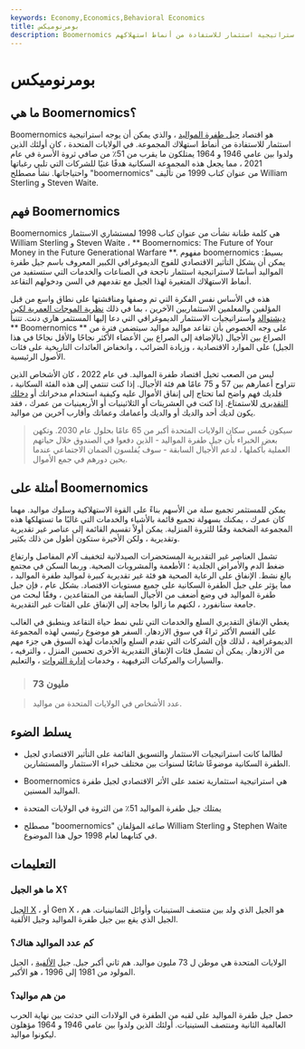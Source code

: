 ```yaml
---
keywords: Economy,Economics,Behavioral Economics
title: بومرنوميكس
description: Boomernomics هو اقتصاد جيل طفرة المواليد ، والذي يمكن أن يوجه استراتيجية استثمار للاستفادة من أنماط استهلاكهم.
---
```


# بومرنوميكس
## ما هي Boomernomics؟

Boomernomics هو اقتصاد [جيل طفرة المواليد](/baby_boomer) ، والذي يمكن أن يوجه استراتيجية استثمار للاستفادة من أنماط استهلاك المجموعة. في الولايات المتحدة ، كان أولئك الذين ولدوا بين عامي 1946 و 1964 يمتلكون ما يقرب من 51٪ من صافي ثروة الأسرة في عام 2021 ، مما يجعل هذه المجموعة السكانية هدفًا غنيًا للشركات التي تلبي رغباتها واحتياجاتها. نشأ مصطلح "boomernomics" من عنوان كتاب 1999 من تأليف William Sterling و Steven Waite.

## فهم Boomernomics

Boomernomics هي كلمة طنانة نشأت من عنوان كتاب 1998 لمستشاري الاستثمار William Sterling و Steven Waite ، ** Boomernomics: The Future of Your Money in the Future Generational Warfare **. مفهوم boomernomics بسيط: يمكن أن يشكل التأثير الاقتصادي للفوج الديموغرافي الكبير المعروف باسم جيل طفرة المواليد أساسًا لاستراتيجية استثمار ناجحة في الصناعات والخدمات التي ستستفيد من أنماط الاستهلاك المتغيرة لهذا الجيل مع تقدمهم في السن ودخولهم التقاعد.

هذه في الأساس نفس الفكرة التي تم وصفها ومناقشتها على نطاق واسع من قبل المؤلفين والمعلمين الاستثماريين الآخرين ، بما في ذلك [نظرية الموجات العمرية لكين ديشتوالد](/baby-boom-age-wave) واستراتيجيات الاستثمار الديموغرافي التي دعا إليها المستثمر هاري دنت. تتنبأ ** Boomernomics ** على وجه الخصوص بأن تقاعد مواليد مواليد سيتضمن فترة من الصراع بين الأجيال (بالإضافة إلى الصراع بين الأعضاء الأكثر نجاحًا والأقل نجاحًا في هذا الجيل) على الموارد الاقتصادية ، وزيادة الضرائب ، وانخفاض العائدات التاريخية على فئات الأصول الرئيسية.

ليس من الصعب تخيل اقتصاد طفرة المواليد. في عام 2022 ، كان الأشخاص الذين تتراوح أعمارهم بين 57 و 75 عامًا هم فئة الأجيال. إذا كنت تنتمي إلى هذه الفئة السكانية ، فلديك فهم واضح لما تحتاج إلى إنفاق الأموال عليه وكيفية استخدام مدخراتك أو [دخلك التقديري](/discretionaryincome) للاستمتاع. إذا كنت في العشرينات أو الثلاثينيات أو الأربعينيات من عمرك ، فقد يكون لديك أحد والديك أو والديك وأعمامك وعماتك وأقارب آخرين من مواليد.

> سيكون خُمس سكان الولايات المتحدة أكبر من 65 عامًا بحلول عام 2030. وتكهن بعض الخبراء بأن جيل طفرة المواليد - الذين دفعوا في الصندوق خلال حياتهم العملية بأكملها ، لدعم الأجيال السابقة - سوف يُفلسون الضمان الاجتماعي عندما يحين دورهم في جمع الأموال.

>

## أمثلة على Boomernomics

يمكن للمستثمر تجميع سلة من الأسهم بناءً على القوة الاستهلاكية وسلوك مواليد. مهما كان عمرك ، يمكنك بسهولة تجميع قائمة بالأشياء والخدمات التي غالبًا ما تستهلكها هذه المجموعة الضخمة وفقًا للثروة المنزلية. يمكن أولاً تقسيم القائمة إلى عناصر غير تقديرية وتقديرية ، ولكن الأخيرة ستكون أطول من ذلك بكثير.

تشمل العناصر غير التقديرية المستحضرات الصيدلانية لتخفيف آلام المفاصل وارتفاع ضغط الدم والأمراض الجلدية ؛ الأطعمة والمشروبات الصحية. وربما السكن في مجتمع بالغ نشط. الإنفاق على الرعاية الصحية هو فئة غير تقديرية كبيرة لمواليد طفرة المواليد ، مما يؤثر على جيل الطفرة السكانية على جميع مستويات الاقتصاد. بشكل عام ، فإن جيل طفرة المواليد في وضع أضعف من الأجيال السابقة من المتقاعدين ، وفقًا لبحث من جامعة ستانفورد ، لكنهم ما زالوا بحاجة إلى الإنفاق على الفئات غير التقديرية.

يغطي الإنفاق التقديري السلع والخدمات التي تلبي نمط حياة التقاعد وينطبق في الغالب على القسم الأكثر ثراءً في سوق الازدهار. السفر هو موضوع رئيسي لهذه المجموعة الديموغرافية ، لذلك فإن الشركات التي تقدم السلع والخدمات لهذه السوق هي جزء مهم من الازدهار. يمكن أن تشمل فئات الإنفاق التقديرية الأخرى تحسين المنزل ، والترفيه ، والسيارات والمركبات الترفيهية ، وخدمات [إدارة الثروات](/wealthmanagement) ، والتعليم.

> ### 73 مليون

> عدد الأشخاص في الولايات المتحدة من مواليد.

>

## يسلط الضوء

- لطالما كانت استراتيجيات الاستثمار والتسويق القائمة على التأثير الاقتصادي لجيل الطفرة السكانية موضوعًا شائعًا لسنوات بين مختلف خبراء الاستثمار والمستشارين.

- Boomernomics هي استراتيجية استثمارية تعتمد على الأثر الاقتصادي لجيل طفرة المواليد المسنين.

- يمتلك جيل طفرة المواليد 51٪ من الثروة في الولايات المتحدة

- مصطلح "boomernomics" صاغه المؤلفان William Sterling و Stephen Waite في كتابهما لعام 1998 حول هذا الموضوع.

## التعليمات

### ما هو الجيل X؟

[الجيل X](/generation-x-genx) ، أو Gen X ، هو الجيل الذي ولد بين منتصف الستينيات وأوائل الثمانينيات. هم الجيل الذي يقع بين جيل طفرة المواليد وجيل الألفية.

### كم عدد المواليد هناك؟

الولايات المتحدة هي موطن ل 73 مليون مواليد. هم ثاني أكبر جيل. جيل [الألفية](/millennial) ، الجيل المولود من 1981 إلى 1996 ، هو الأكبر.

### من هم مواليد؟

حصل جيل طفرة المواليد على لقبه من الطفرة في الولادات التي حدثت بين نهاية الحرب العالمية الثانية ومنتصف الستينيات. أولئك الذين ولدوا بين عامي 1946 و 1964 مؤهلون ليكونوا مواليد.

